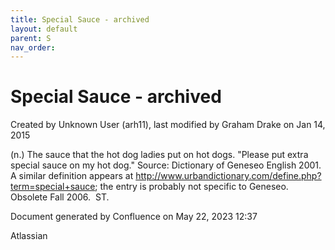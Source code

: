 ```yaml
---
title: Special Sauce - archived
layout: default
parent: S
nav_order:
---
```


# Special Sauce - archived

Created by  Unknown User (arh11), last modified by  Graham Drake on Jan 14, 2015

(n.) The sauce that the hot dog ladies put on hot dogs. &quot;Please put extra special sauce on my hot dog.&quot; Source: Dictionary of Geneseo English 2001. A similar definition appears at http://www.urbandictionary.com/define.php?term=special+sauce; the entry is probably not specific to Geneseo. Obsolete Fall 2006.  ST.

Document generated by Confluence on May 22, 2023 12:37

Atlassian
